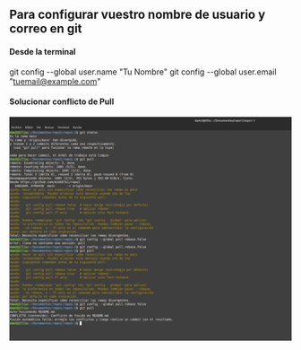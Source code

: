 ## Para configurar vuestro nombre de usuario y correo en git

#### Desde la terminal

git config --global user.name "Tu Nombre"
git config --global user.email "tuemail@example.com" 


#### Solucionar conflicto de Pull

![alt text](<Captura de pantalla de 2024-10-25 10-06-21.png>)
